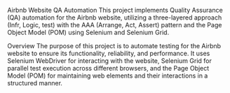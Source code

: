 

Airbnb Website QA Automation
This project implements Quality Assurance (QA) automation for the Airbnb website, utilizing a three-layered approach
(Infr, Logic, test) with the AAA (Arrange, Act, Assert) pattern and the Page Object Model (POM) using Selenium and Selenium Grid.

Overview
The purpose of this project is to automate testing for the Airbnb website to ensure its functionality, reliability, and performance. 
It uses Selenium WebDriver for interacting with the website, Selenium Grid for parallel test execution across different browsers, 
and the Page Object Model (POM) for maintaining web elements and their interactions in a structured manner.
